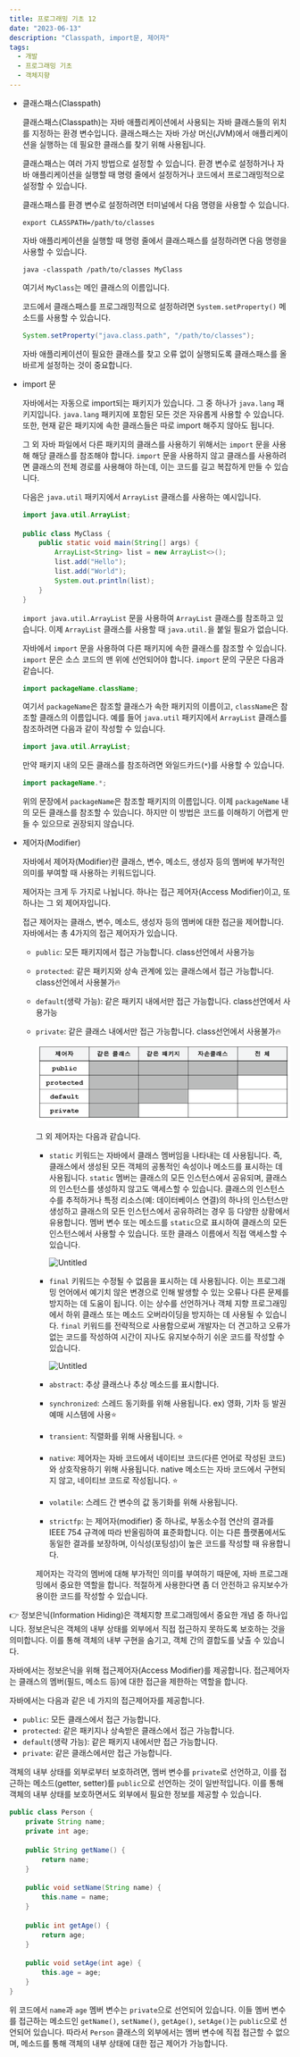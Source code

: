 ```yaml
---
title: 프로그래밍 기초 12
date: "2023-06-13"
description: "Classpath, import문, 제어자"
tags:
  - 개발
  - 프로그래밍 기초
  - 객체지향
---
```


- 클래스패스(Classpath)

  클래스패스(Classpath)는 자바 애플리케이션에서 사용되는 자바 클래스들의 위치를 지정하는 환경 변수입니다. 클래스패스는 자바 가상 머신(JVM)에서 애플리케이션을 실행하는 데 필요한 클래스를 찾기 위해 사용됩니다.

  클래스패스는 여러 가지 방법으로 설정할 수 있습니다. 환경 변수로 설정하거나 자바 애플리케이션을 실행할 때 명령 줄에서 설정하거나 코드에서 프로그래밍적으로 설정할 수 있습니다.

  클래스패스를 환경 변수로 설정하려면 터미널에서 다음 명령을 사용할 수 있습니다.

    ```
    export CLASSPATH=/path/to/classes
    ```

  자바 애플리케이션을 실행할 때 명령 줄에서 클래스패스를 설정하려면 다음 명령을 사용할 수 있습니다.

    ```
    java -classpath /path/to/classes MyClass
    ```

  여기서 `MyClass`는 메인 클래스의 이름입니다.

  코드에서 클래스패스를 프로그래밍적으로 설정하려면 `System.setProperty()` 메소드를 사용할 수 있습니다.

    ```java
    System.setProperty("java.class.path", "/path/to/classes");
    ```

  자바 애플리케이션이 필요한 클래스를 찾고 오류 없이 실행되도록 클래스패스를 올바르게 설정하는 것이 중요합니다.

- import 문

  자바에서는 자동으로 import되는 패키지가 있습니다. 그 중 하나가 `java.lang` 패키지입니다. `java.lang` 패키지에 포함된 모든 것은 자유롭게 사용할 수 있습니다. 또한, 현재 같은 패키지에 속한 클래스들은 따로 import 해주지 않아도 됩니다.

  그 외 자바 파일에서 다른 패키지의 클래스를 사용하기 위해서는 `import` 문을 사용해 해당 클래스를 참조해야 합니다. `import` 문을 사용하지 않고 클래스를 사용하려면 클래스의 전체 경로를 사용해야 하는데, 이는 코드를 길고 복잡하게 만들 수 있습니다.

  다음은 `java.util` 패키지에서 `ArrayList` 클래스를 사용하는 예시입니다.

    ```java
    import java.util.ArrayList;
    
    public class MyClass {
        public static void main(String[] args) {
            ArrayList<String> list = new ArrayList<>();
            list.add("Hello");
            list.add("World");
            System.out.println(list);
        }
    }
    ```

  `import java.util.ArrayList` 문을 사용하여 `ArrayList` 클래스를 참조하고 있습니다. 이제 `ArrayList` 클래스를 사용할 때 `java.util.`을 붙일 필요가 없습니다.

  자바에서 `import` 문을 사용하여 다른 패키지에 속한 클래스를 참조할 수 있습니다. `import` 문은 소스 코드의 맨 위에 선언되어야 합니다. `import` 문의 구문은 다음과 같습니다.

    ```java
    import packageName.className;
    ```

  여기서 `packageName`은 참조할 클래스가 속한 패키지의 이름이고, `className`은 참조할 클래스의 이름입니다. 예를 들어 `java.util` 패키지에서 `ArrayList` 클래스를 참조하려면 다음과 같이 작성할 수 있습니다.

    ```java
    import java.util.ArrayList;
    ```

  만약 패키지 내의 모든 클래스를 참조하려면 와일드카드(`*`)를 사용할 수 있습니다.

    ```java
    import packageName.*;
    ```

  위의 문장에서 `packageName`은 참조할 패키지의 이름입니다. 이제 `packageName` 내의 모든 클래스를 참조할 수 있습니다. 하지만 이 방법은 코드를 이해하기 어렵게 만들 수 있으므로 권장되지 않습니다.

- 제어자(Modifier)

  자바에서 제어자(Modifier)란 클래스, 변수, 메소드, 생성자 등의 멤버에 부가적인 의미를 부여할 때 사용하는 키워드입니다.

  제어자는 크게 두 가지로 나뉩니다. 하나는 접근 제어자(Access Modifier)이고, 또 하나는 그 외 제어자입니다.

  접근 제어자는 클래스, 변수, 메소드, 생성자 등의 멤버에 대한 접근을 제어합니다. 자바에서는 총 4가지의 접근 제어자가 있습니다.

  - `public`: 모든 패키지에서 접근 가능합니다. class선언에서 사용가능
  - `protected`: 같은 패키지와 상속 관계에 있는 클래스에서 접근 가능합니다. class선언에서 사용불가🔥
  - `default`(생략 가능): 같은 패키지 내에서만 접근 가능합니다. class선언에서 사용가능
  - `private`: 같은 클래스 내에서만 접근 가능합니다. class선언에서 사용불가🔥

    ![img_4.png](img_4.png)

    그 외 제어자는 다음과 같습니다.
    
    - `static` 키워드는 자바에서 클래스 멤버임을 나타내는 데 사용됩니다. 즉, 클래스에서 생성된 모든 객체의 공통적인 속성이나 메소드를 표시하는 데 사용됩니다. `static` 멤버는 클래스의 모든 인스턴스에서 공유되며, 클래스의 인스턴스를 생성하지 않고도 액세스할 수 있습니다. 클래스의 인스턴스 수를 추적하거나 특정 리소스(예: 데이터베이스 연결)의 하나의 인스턴스만 생성하고 클래스의 모든 인스턴스에서 공유하려는 경우 등 다양한 상황에서 유용합니다. 멤버 변수 또는 메소드를 `static`으로 표시하여 클래스의 모든 인스턴스에서 사용할 수 있습니다. 또한 클래스 이름에서 직접 액세스할 수 있습니다.
        
        ![Untitled](https://s3-us-west-2.amazonaws.com/secure.notion-static.com/ee10bd74-2aec-4b58-b96e-ca73447ba664/Untitled.png)
        
    - `final` 키워드는 수정될 수 없음을 표시하는 데 사용됩니다. 이는 프로그래밍 언어에서 예기치 않은 변경으로 인해 발생할 수 있는 오류나 다른 문제를 방지하는 데 도움이 됩니다. 이는 상수를 선언하거나 객체 지향 프로그래밍에서 하위 클래스 또는 메소드 오버라이딩을 방지하는 데 사용될 수 있습니다. `final` 키워드를 전략적으로 사용함으로써 개발자는 더 견고하고 오류가 없는 코드를 작성하여 시간이 지나도 유지보수하기 쉬운 코드를 작성할 수 있습니다.
        
        ![Untitled](https://s3-us-west-2.amazonaws.com/secure.notion-static.com/cb30eab0-f62b-4c00-a6ff-acc4a1c56a10/Untitled.png)
        
    - `abstract`: 추상 클래스나 추상 메소드를 표시합니다.
    - `synchronized`: 스레드 동기화를 위해 사용됩니다. ex) 영화, 기차 등 발권 예매 시스템에 사용⭐️
    - `transient`: 직렬화를 위해 사용됩니다. ⭐️
    - `native`: 제어자는 자바 코드에서 네이티브 코드(다른 언어로 작성된 코드)와 상호작용하기 위해 사용됩니다. native 메소드는 자바 코드에서 구현되지 않고, 네이티브 코드로 작성됩니다. ⭐️
    - `volatile`: 스레드 간 변수의 값 동기화를 위해 사용됩니다.
    - `strictfp`: 는 제어자(modifier) 중 하나로, 부동소수점 연산의 결과를 IEEE 754 규격에 따라 반올림하여 표준화합니다. 이는 다른 플랫폼에서도 동일한 결과를 보장하며, 이식성(포팅성)이 높은 코드를 작성할 때 유용합니다.
    
    제어자는 각각의 멤버에 대해 부가적인 의미를 부여하기 때문에, 자바 프로그래밍에서 중요한 역할을 합니다. 적절하게 사용한다면 좀 더 안전하고 유지보수가 용이한 코드를 작성할 수 있습니다.


<aside>
👉 정보은닉(Information Hiding)은 객체지향 프로그래밍에서 중요한 개념 중 하나입니다. 정보은닉은 객체의 내부 상태를 외부에서 직접 접근하지 못하도록 보호하는 것을 의미합니다. 이를 통해 객체의 내부 구현을 숨기고, 객체 간의 결합도를 낮출 수 있습니다.

자바에서는 정보은닉을 위해 접근제어자(Access Modifier)를 제공합니다. 접근제어자는 클래스의 멤버(필드, 메소드 등)에 대한 접근을 제한하는 역할을 합니다.

자바에서는 다음과 같은 네 가지의 접근제어자를 제공합니다.

- `public`: 모든 클래스에서 접근 가능합니다.
- `protected`: 같은 패키지나 상속받은 클래스에서 접근 가능합니다.
- `default`(생략 가능): 같은 패키지 내에서만 접근 가능합니다.
- `private`: 같은 클래스에서만 접근 가능합니다.

객체의 내부 상태를 외부로부터 보호하려면, 멤버 변수를 `private`로 선언하고, 이를 접근하는 메소드(getter, setter)를 `public`으로 선언하는 것이 일반적입니다. 이를 통해 객체의 내부 상태를 보호하면서도 외부에서 필요한 정보를 제공할 수 있습니다.

```java
public class Person {
    private String name;
    private int age;

    public String getName() {
        return name;
    }

    public void setName(String name) {
        this.name = name;
    }

    public int getAge() {
        return age;
    }

    public void setAge(int age) {
        this.age = age;
    }
}
```

위 코드에서 `name`과 `age` 멤버 변수는 `private`으로 선언되어 있습니다. 이들 멤버 변수를 접근하는 메소드인 `getName()`, `setName()`, `getAge()`, `setAge()`는 `public`으로 선언되어 있습니다. 따라서 `Person` 클래스의 외부에서는 멤버 변수에 직접 접근할 수 없으며, 메소드를 통해 객체의 내부 상태에 대한 접근 제어가 가능합니다.

</aside>